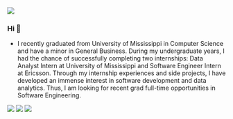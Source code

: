 <img src="https://github.com/sadhika7/sadhika7/blob/master/pic.png">

### Hi 👋

<!-- [![Header](https://raw.githubusercontent.com/MartinHeinz/<OWNER>/<OWNER>/readme_header.png "Header")](https://some-url.dev/) -->

- I recently graduated from University of Mississippi in Computer Science and have a minor in General Business. During my undergraduate years, I had the chance of successfully completing two internships: Data Analyst Intern at University of Mississippi and Software Engineer Intern at Ericsson. Through my internship experiences and side projects, I have developed an immense interest in software development and data analytics. Thus, I am looking for recent grad full-time opportunities in Software Engineering.

[<img src="https://img.shields.io/badge/linkedin-%230077B5.svg?&style=for-the-badge&logo=linkedin&logoColor=white" />](https://www.linkedin.com/in/adhikariswati/) [<img src = "https://img.shields.io/badge/instagram-%23E4405F.svg?&style=for-the-badge&logo=instagram&logoColor=white">](https://www.instagram.com/swatiadhikari_/) [<img src = "https://img.shields.io/badge/facebook-%231877F2.svg?&style=for-the-badge&logo=facebook&logoColor=white">](https://www.facebook.com/swati.adhikari.750)
